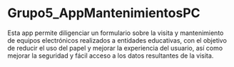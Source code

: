 # Grupo5_AppMantenimientosPC
Esta app permite diligenciar un formulario sobre la visita y mantenimiento de equipos electrónicos realizados a entidades educativas, con el objetivo de reducir el uso del papel y mejorar la experiencia del usuario, así como mejorar la seguridad y fácil acceso a los datos resultantes de la visita.
